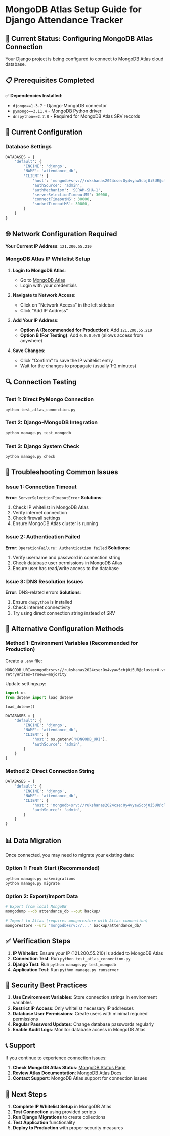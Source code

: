 # MongoDB Atlas Setup Guide for Django Attendance Tracker

## 🎯 Current Status: Configuring MongoDB Atlas Connection

Your Django project is being configured to connect to MongoDB Atlas cloud database.

## 📋 Prerequisites Completed

✅ **Dependencies Installed**:
- `djongo==1.3.7` - Django-MongoDB connector
- `pymongo==3.11.4` - MongoDB Python driver  
- `dnspython==2.7.0` - Required for MongoDB Atlas SRV records

## 🔧 Current Configuration

### Database Settings
```python
DATABASES = {
    'default': {
        'ENGINE': 'djongo',
        'NAME': 'attendance_db',
        'CLIENT': {
            'host': 'mongodb+srv://rukshanas2024cse:Oy4vyaw5cbj0i5UR@cluster0.vn91cjf.mongodb.net/attendance_db?retryWrites=true&w=majority',
            'authSource': 'admin',
            'authMechanism': 'SCRAM-SHA-1',
            'serverSelectionTimeoutMS': 30000,
            'connectTimeoutMS': 30000,
            'socketTimeoutMS': 30000,
        }
    }
}
```

## 🌐 Network Configuration Required

**Your Current IP Address**: `121.200.55.210`

### MongoDB Atlas IP Whitelist Setup

1. **Login to MongoDB Atlas**:
   - Go to [MongoDB Atlas](https://cloud.mongodb.com/)
   - Login with your credentials

2. **Navigate to Network Access**:
   - Click on "Network Access" in the left sidebar
   - Click "Add IP Address"

3. **Add Your IP Address**:
   - **Option A (Recommended for Production)**: Add `121.200.55.210`
   - **Option B (For Testing)**: Add `0.0.0.0/0` (allows access from anywhere)

4. **Save Changes**:
   - Click "Confirm" to save the IP whitelist entry
   - Wait for the changes to propagate (usually 1-2 minutes)

## 🔍 Connection Testing

### Test 1: Direct PyMongo Connection
```bash
python test_atlas_connection.py
```

### Test 2: Django-MongoDB Integration
```bash
python manage.py test_mongodb
```

### Test 3: Django System Check
```bash
python manage.py check
```

## 🚨 Troubleshooting Common Issues

### Issue 1: Connection Timeout
**Error**: `ServerSelectionTimeoutError`
**Solutions**:
1. Check IP whitelist in MongoDB Atlas
2. Verify internet connection
3. Check firewall settings
4. Ensure MongoDB Atlas cluster is running

### Issue 2: Authentication Failed
**Error**: `OperationFailure: Authentication failed`
**Solutions**:
1. Verify username and password in connection string
2. Check database user permissions in MongoDB Atlas
3. Ensure user has read/write access to the database

### Issue 3: DNS Resolution Issues
**Error**: DNS-related errors
**Solutions**:
1. Ensure `dnspython` is installed
2. Check internet connectivity
3. Try using direct connection string instead of SRV

## 🔄 Alternative Configuration Methods

### Method 1: Environment Variables (Recommended for Production)
Create a `.env` file:
```env
MONGODB_URI=mongodb+srv://rukshanas2024cse:Oy4vyaw5cbj0i5UR@cluster0.vn91cjf.mongodb.net/attendance_db?retryWrites=true&w=majority
```

Update settings.py:
```python
import os
from dotenv import load_dotenv

load_dotenv()

DATABASES = {
    'default': {
        'ENGINE': 'djongo',
        'NAME': 'attendance_db',
        'CLIENT': {
            'host': os.getenv('MONGODB_URI'),
            'authSource': 'admin',
        }
    }
}
```

### Method 2: Direct Connection String
```python
DATABASES = {
    'default': {
        'ENGINE': 'djongo',
        'NAME': 'attendance_db',
        'CLIENT': {
            'host': 'mongodb+srv://rukshanas2024cse:Oy4vyaw5cbj0i5UR@cluster0.vn91cjf.mongodb.net',
            'authSource': 'admin',
        }
    }
}
```

## 📊 Data Migration

Once connected, you may need to migrate your existing data:

### Option 1: Fresh Start (Recommended)
```bash
python manage.py makemigrations
python manage.py migrate
```

### Option 2: Export/Import Data
```bash
# Export from local MongoDB
mongodump --db attendance_db --out backup/

# Import to Atlas (requires mongorestore with Atlas connection)
mongorestore --uri "mongodb+srv://..." backup/attendance_db/
```

## ✅ Verification Steps

1. **IP Whitelist**: Ensure your IP (121.200.55.210) is added to MongoDB Atlas
2. **Connection Test**: Run `python test_atlas_connection.py`
3. **Django Test**: Run `python manage.py test_mongodb`
4. **Application Test**: Run `python manage.py runserver`

## 🔐 Security Best Practices

1. **Use Environment Variables**: Store connection strings in environment variables
2. **Restrict IP Access**: Only whitelist necessary IP addresses
3. **Database User Permissions**: Create users with minimal required permissions
4. **Regular Password Updates**: Change database passwords regularly
5. **Enable Audit Logs**: Monitor database access in MongoDB Atlas

## 📞 Support

If you continue to experience connection issues:

1. **Check MongoDB Atlas Status**: [MongoDB Status Page](https://status.mongodb.com/)
2. **Review Atlas Documentation**: [MongoDB Atlas Docs](https://docs.atlas.mongodb.com/)
3. **Contact Support**: MongoDB Atlas support for connection issues

## 🎯 Next Steps

1. **Complete IP Whitelist Setup** in MongoDB Atlas
2. **Test Connection** using provided scripts
3. **Run Django Migrations** to create collections
4. **Test Application** functionality
5. **Deploy to Production** with proper security measures
